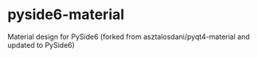 # pyside6-material
Material design for PySide6 (forked from asztalosdani/pyqt4-material and updated to PySide6)
